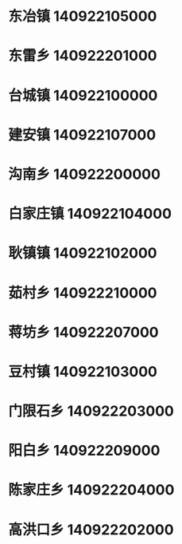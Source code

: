 # 东冶镇 140922105000
# 东雷乡 140922201000
# 台城镇 140922100000
# 建安镇 140922107000
# 沟南乡 140922200000
# 白家庄镇 140922104000
# 耿镇镇 140922102000
# 茹村乡 140922210000
# 蒋坊乡 140922207000
# 豆村镇 140922103000
# 门限石乡 140922203000
# 阳白乡 140922209000
# 陈家庄乡 140922204000
# 高洪口乡 140922202000

